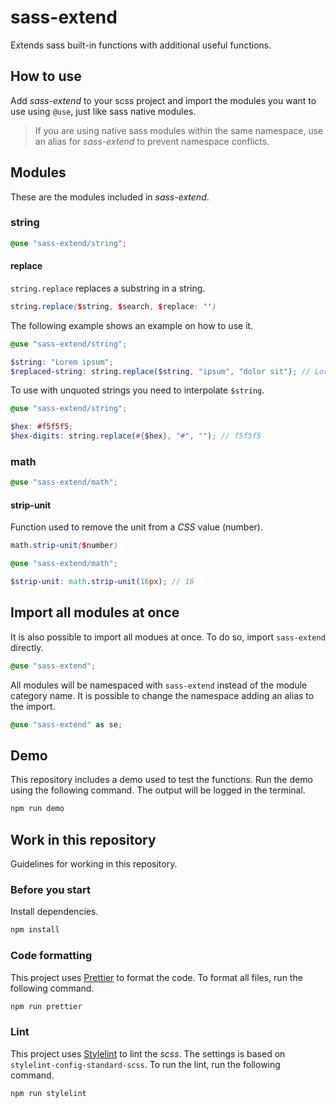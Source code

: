 # sass-extend

Extends sass built-in functions with additional useful functions.

## How to use

Add _sass-extend_ to your scss project and import the modules you want to use using `@use`, just like sass native modules.

> If you are using native sass modules within the same namespace, use an alias for _sass-extend_ to prevent namespace conflicts.

## Modules

These are the modules included in _sass-extend_.

### string

```scss
@use "sass-extend/string";
```

#### replace

`string.replace` replaces a substring in a string.

```scss
string.replace($string, $search, $replace: '')
```

The following example shows an example on how to use it.

```scss
@use "sass-extend/string";

$string: "Lorem ipsum";
$replaced-string: string.replace($string, "ipsum", "dolor sit"); // Lorem dolor sit
```

To use with unquoted strings you need to interpolate `$string`.

```scss
@use "sass-extend/string";

$hex: #f5f5f5;
$hex-digits: string.replace(#{$hex}, "#", ""); // f5f5f5
```

### math

```scss
@use "sass-extend/math";
```

#### strip-unit

Function used to remove the unit from a _CSS_ value (number).

```scss
math.strip-unit($number)
```

```scss
@use "sass-extend/math";

$strip-unit: math.strip-unit(16px); // 16
```

## Import all modules at once

It is also possible to import all modues at once. To do so, import `sass-extend` directly.

```scss
@use "sass-extend";
```

All modules will be namespaced with `sass-extend` instead of the module category name. It is possible to change the namespace adding an alias to the import.

```scss
@use "sass-extend" as se;
```

## Demo

This repository includes a demo used to test the functions. Run the demo using the following command. The output will be logged in the terminal.

```bash
npm run demo
```

## Work in this repository

Guidelines for working in this repository.

### Before you start

Install dependencies.

```bash
npm install
```

### Code formatting

This project uses [Prettier](https://prettier.io/) to format the code. To format all files, run the following command.

```bash
npm run prettier
```

### Lint

This project uses [Stylelint](https://stylelint.io) to lint the _scss_. The settings is based on `stylelint-config-standard-scss`. To run the lint, run the following command.

```bash
npm run stylelint
```
